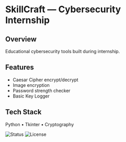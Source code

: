 # SkillCraft — Cybersecurity Internship

## Overview
Educational cybersecurity tools built during internship.

## Features
- Caesar Cipher encrypt/decrypt
- Image encryption
- Password strength checker
- Basic Key Logger

## Tech Stack
Python • Tkinter • Cryptography

![Status](https://img.shields.io/badge/status-active-success)
![License](https://img.shields.io/badge/license-MIT-green)

